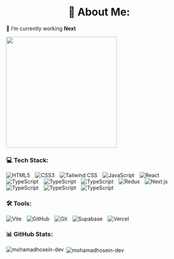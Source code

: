 <h1 align="center">💫 About Me:</h1>

 🔭 I’m currently working **Next**
<p align="left">
  <img 
    src="https://images-wixmp-ed30a86b8c4ca887773594c2.wixmp.com/f/c83c004e-1370-4756-88e5-4071de797088/dgdq8br-09cc7ad6-a021-47a5-b0e0-917b12b0f7a7.gif?token=eyJ0eXAiOiJKV1QiLCJhbGciOiJIUzI1NiJ9.eyJzdWIiOiJ1cm46YXBwOjdlMGQxODg5ODIyNjQzNzNhNWYwZDQxNWVhMGQyNmUwIiwiaXNzIjoidXJuOmFwcDo3ZTBkMTg4OTgyMjY0MzczYTVmMGQ0MTVlYTBkMjZlMCIsIm9iaiI6W1t7InBhdGgiOiJcL2ZcL2M4M2MwMDRlLTEzNzAtNDc1Ni04OGU1LTQwNzFkZTc5NzA4OFwvZGdkcThici0wOWNjN2FkNi1hMDIxLTQ3YTUtYjBlMC05MTdiMTJiMGY3YTcuZ2lmIn1dXSwiYXVkIjpbInVybjpzZXJ2aWNlOmZpbGUuZG93bmxvYWQiXX0.tqRMtE-b2QiI2nnefNxSDMJvZCcYqFmq2ccg_Xfzqb8" 
    width="300" 
  />
</p>
<h3 align="left">💻 Tech Stack:</h3>
<p align="left"> 
    <img src="https://img.shields.io/badge/html5-%23E34F26.svg?style=for-the-badge&logo=html5&logoColor=white" alt="HTML5" style="margin-right: 10px;" />
    <img src="https://img.shields.io/badge/css3-%231572B6.svg?style=for-the-badge&logo=css3&logoColor=white" alt="CSS3" style="margin-right: 10px;" />
    <img src="https://img.shields.io/badge/tailwindcss-%2338B2AC.svg?style=for-the-badge&logo=tailwind-css&logoColor=white" alt="Tailwind CSS" style="margin-right: 10px;" />
    <img src="https://img.shields.io/badge/javascript-%23F7DF1E.svg?style=for-the-badge&logo=javascript&logoColor=black" alt="JavaScript" style="margin-right: 10px;" />
   <img src="https://camo.githubusercontent.com/f93e05694a6f01f2f6a37713a454a942442a5ff2b33083891096a6f7e57842f8/68747470733a2f2f696d672e736869656c64732e696f2f62616467652f72656163742d2532333230323332612e7376673f7374796c653d666f722d7468652d6261646765266c6f676f3d7265616374266c6f676f436f6c6f723d253233363144414642" alt="React" style="margin-right: 10px;" />
  <img src="https://camo.githubusercontent.com/44827058d4b05d71c87e257a4ef305f59a6732654cd9de1ee2f818e15dba31a4/68747470733a2f2f696d672e736869656c64732e696f2f62616467652f52656163745f526f757465722d4341343234353f7374796c653d666f722d7468652d6261646765266c6f676f3d72656163742d726f75746572266c6f676f436f6c6f723d7768697465" alt="TypeScript" style="margin-right: 10px;" />
  <img src="https://camo.githubusercontent.com/be811de435179effc92e0a8d25b4f96b9e8e7778c16a6c4ea54933bb488d3f1c/68747470733a2f2f696d672e736869656c64732e696f2f62616467652f52656163745f51756572792d4646343135343f7374796c653d666f722d7468652d6261646765266c6f676f3d72656163742d7175657279266c6f676f436f6c6f723d7768697465" alt="TypeScript" style="margin-right: 10px;" />
  <img src="https://camo.githubusercontent.com/523a18e1dbbdd7dbb3306bebf75134d9b7b81be703e97744170d2544faa0d702/68747470733a2f2f696d672e736869656c64732e696f2f62616467652f52656163745f486f6f6b5f466f726d2d4543353939303f7374796c653d666f722d7468652d6261646765266c6f676f3d72656163742d686f6f6b2d666f726d266c6f676f436f6c6f723d7768697465" alt="TypeScript" style="margin-right: 10px;" />
    <img src="https://img.shields.io/badge/redux-%23593d88.svg?style=for-the-badge&logo=redux&logoColor=white" alt="Redux" style="margin-right: 10px;" />
    <img src="https://img.shields.io/badge/next.js-%23000000.svg?style=for-the-badge&logo=next.js&logoColor=white" alt="Next.js" style="margin-right: 10px;" />
    <img src="https://img.shields.io/badge/typescript-%23007ACC.svg?style=for-the-badge&logo=typescript&logoColor=white" alt="TypeScript" style="margin-right: 10px;" />
  <img src="https://camo.githubusercontent.com/37b7a532bc6cdb441d0552adf8949d64ff7f2c2078b0f5ea4ad7fa3494e96e4d/68747470733a2f2f696d672e736869656c64732e696f2f62616467652f506f73746d616e2d2532334646364333372e7376673f7374796c653d666f722d7468652d6261646765266c6f676f3d706f73746d616e266c6f676f436f6c6f723d7768697465" alt="TypeScript" style="margin-right: 10px;" />
   <img src="https://camo.githubusercontent.com/893370eeab3ae74b7602a757431776c5f106d9c96d723f63b35c73cc660bd7e3/68747470733a2f2f696d672e736869656c64732e696f2f62616467652f6e706d2d2532334342333833372e7376673f7374796c653d666f722d7468652d6261646765266c6f676f3d6e706d266c6f676f436f6c6f723d7768697465" alt="TypeScript" style="margin-right: 10px;" />
</p>

<h3 align="left">🛠 Tools:</h3>
<p align="left">
    <img src="https://img.shields.io/badge/vite-%23646CFF.svg?style=for-the-badge&logo=vite&logoColor=white" alt="Vite" style="margin-right: 10px;" />
    <img src="https://img.shields.io/badge/github-%23181717.svg?style=for-the-badge&logo=github&logoColor=white" alt="GitHub" style="margin-right: 10px;" />
    <img src="https://img.shields.io/badge/git-%23F05033.svg?style=for-the-badge&logo=git&logoColor=white" alt="Git" style="margin-right: 10px;" />
    <img src="https://img.shields.io/badge/supabase-%233ECF8E.svg?style=for-the-badge&logo=supabase&logoColor=white" alt="Supabase" style="margin-right: 10px;" />
    <img src="https://img.shields.io/badge/vercel-%23000000.svg?style=for-the-badge&logo=vercel&logoColor=white" alt="Vercel" style="margin-right: 10px;" />
</p>



<h3 align="left">📊 GitHub Stats:</h3>

<p><img align="left" src="https://github-readme-stats.vercel.app/api/top-langs?username=mohamadhosein-dev&show_icons=true&locale=en&layout=compact" alt="mohamadhosein-dev" /></p>

<p>&nbsp;<img align="center" src="https://github-readme-stats.vercel.app/api?username=mohamadhosein-dev&show_icons=true&locale=en" alt="mohamadhosein-dev" /></p>


